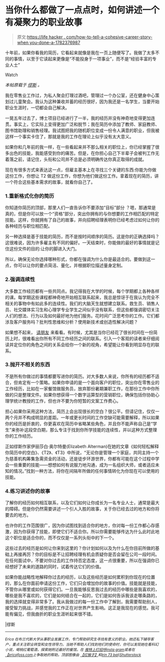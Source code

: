 # 当你什么都做了一点点时，如何讲述一个有凝聚力的职业故事

> 原文:[https://life hacker . com/how-to-tell-a-cohesive-career-story-when you-done-a-1782376987](https://lifehacker.com/how-to-tell-a-cohesive-career-story-when-you-ve-done-a-1782376987)

十年前，如果你看我的简历，它看起来就像是我在一页上随便写了。我做了太多不同的事情，以至于它读起来更像是“不能投身于一项事业”，而不是“经验丰富的专业人士”

Watch

*本帖原载于* [*缪斯*](https://www.themuse.com/advice/how-to-tell-a-compelling-career-story-when-youve-done-a-little-bit-of-everything) *。*

我在零售业工作过，为私人聚会打理过酒吧，管理过一个办公室，还在健身中心策划过儿童聚会。我认为这种兼收并蓄的经历很好，因为我还是一名学生，当要开始职业生涯时，一切都会自己解决。

一晃五年过去了，博士项目已经进行了一半，我的经历并没有神奇地变得更加连贯。事实上，它实际上变得更加广泛和脱节；我在简历中添加了教师、家庭教师、图书馆助理和销售经理。我试图把我的随机职位变成一份令人满意的职业，但我被这样一个事实卡住了，那就是我的工作在理论上似乎没有太大意义。

如果你和几年前的我一样，在一些看起来并不那么相关的职位上，你已经掌握了很多出色的技能，我能感受到你的痛苦。但是，在你担心自己下半辈子会被判工作无着落之前，请记住，头衔和公司并不总是必须明确传达你真正取得的成就。

现在有很多方式来表达这一点，但雇主基本上在寻找三个关键的东西:你能为你做这份工作，你想让 T2 做这份工作，你想为他们做这份工作。拿着现在的简历，讲一个符合这些基本需求的故事，就看你自己了。

### 1.重新格式化你的简历

你知道你简历的顶部，那里人们一直告诉你不要添加“目标”部分 ？嗯，那通常是真的，但是你可以放一个“资格”部分，突出你拥有的与你想要的工作相匹配的特定技能。这样，你就拥有了自己的故事，并向招聘经理表明你已经考虑过如何让你的各种经历与职位相匹配。

另一种选择是基于技能的简历，而不是按时间顺序的简历。这是你的正确选择吗？这很难说，因为许多雇主有不同的偏好。一天结束时，你能做的最好的事情就是记住这份文件的目的:让你的脚进入大门。

所以，确保无论你选择哪种形式，你都在强调为什么你是最适合的。要做到这一点，你可以让你的要点简洁、量化，并根据职位描述量身定制。

### 2.强调连续性

大多数工作经历都有一些共同点。我记得我在大学的时候，每个学期都上各种各样的课。每学期这些课程都神奇地开始相互联系起来，我总是惊讶于在我认为完全不相关的事物中有如此多的连续性。我们的大脑天生就想建立联系。救生员、销售人员、社交媒体实习生和心理学专业学生之间似乎没有联系，但这些都强调密切关注人们的想法、行为以及如何最好地为他们服务。花时间广泛思考你的工作。它们都涉及客户服务吗？批判性思维和分析？使用新技术或创造性解决问题？

如果想不起来， [请朋友](https://www.themuse.com/advice/3-questions-to-ask-a-friend-editing-your-resume-besides-are-there-any-typos) 来看看。有时候，尤其是当你已经花了很长时间在一份简历上时，很难看出你所有不同工作经历之间的联系。引入一个客观的读者来仔细阅读并定位你的角色之间的关系会给你一个新的视角，希望能让你看到明显存在的联系。

### 3.抛开不相关的东西

不是所有你做过的事情都要写进你的简历。对大多数人来说，你所有的经历都不适合，但肯定有一个策略。如果你申请的是一个面向客户的职位，突出你在零售业的工作经历，比如在一家餐馆做服务员，放弃那份暑期兼职工作，在那份工作中你所做的只是整理文件。如果你想获得一个数字运算型的营销职位，确保包括你协助心理学统计教授的工作，但也许不要为你短暂的文案工作费心。

担心如果你采用这种方法，简历上会出现很长的空白？很公平。但请记住，仅仅一两个月并不构成明显的差距。一年或更长时间的工作空缺可能需要解释，所以如果你的经历是折衷的，你更喜欢在简历中省略某些角色，并且你不能声称自己是“学生”来弥补这段空白期，那么专注于找到你所学技能的连续性，并以这种方式整理你的工作经历。

正如缪斯作家伊丽莎白·奥尔特曼(Elizabeth Alterman)在她的文章《如何轻松解释你简历中的空白》、《T2》、《T3》中所说，“无论你是管理一个家庭，共同主持一个为慈善机构筹集急需资金的活动，还是徒步环游世界，你都有可能在这个过程中学会一些重要的技能——想想如何有说服力地沟通，成为一名组织大师，或者适应未知的情况。”找到一种方法，将你在间隔年所做的任何事情转化为你现在可以使用的技能。

### 4.练习讲述你的故事

了解你的经历如何相互联系，以及它们如何让你成长为一名专业人士，通常是最大的障碍。但是你仍然需要讲述一个引人入胜的故事，关于你已经去过的地方和你将要去的地方。

也许你的工作范围很广，因为你试图找到适合你的地方，你对每一份工作都心存感激，因为你获得了技能，即使它们不适合你。所以你需要能够传达为什么此时此地这个职位是适合你的，而不仅仅是一系列头衔中的下一个。

这些过去的经历是如何让你来到这里的？你计划如何以及为什么在你目前所做的基础上再接再厉？你的目标是不让招聘经理有机会质疑你是否会留在公司一段时间。在任何面试中，不要对你过去的工作持否定态度，这一点很重要，所以在强调你已经想好了未来的道路的同时，试着传达它们的价值。

如果你能战略性地解释你过去的经历，以及这些经历是如何累积到你现在的位置的，那么在你面前申请这份工作，它们只会增加你的故事的价值。技能就是技能，不管你从哪里或如何获得它们。一旦我能够反思我过去的经历中哪些是我喜欢的，哪些是我不喜欢的，它们是如何结合在一起的，它们是如何告诉我该走哪条路的，我的选择就变得非常多了。我从我做过的每一份工作中了解到，我需要帮助别人，接受智力挑战，并感觉我的工作正在对世界产生影响。这正是我现在的感觉。我可能有偏见，但我曲折的职业生涯听起来很不错。

|缪斯

* * *

<small>*Erica 在布兰代斯大学从事职业发展工作，专门帮助研究生寻找有意义的职业。她还私下辅导客户，重点关注职业转型和女性领导力。当她不帮助人们找到他们的使命时，你可以发现她在看科幻小说，喝桃红葡萄酒，探索她附近最好的餐馆。在*</small> [<small>*推特上打招呼*</small>](https://twitter.com/doctor_fosser)<small></small>*[<small>*insta gram*</small>](https://www.instagram.com/doctor_fosser/)<small>*或者在*</small>[<small>*【ericafoss.com*</small>](http://www.ericafoss.com/)<small>*上争取她的帮助。顶部图像由*</small> [<small>*【红猴子】*</small>](http://www.shutterstock.com/pic-377469589/stock-vector-flat-vector-web-banner-on-the-theme-of-travel-vacation-adventure-preparing-for-your-journey.html)<small>*和*</small>[<small>*irin 73 bal*</small>](http://www.shutterstock.com/pic-432502459/stock-photo-concept-personal-resume-woman-icon-on-resume-paper-smartphone-with-app-globe-planet-and.html?src=QWnQNru8RWp__oI17A5aAg-1-71)<small>*(*</small>[<small>*Shutterstock*</small>](http://shutterstock.com)*